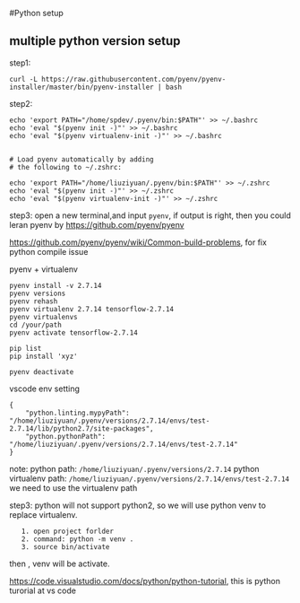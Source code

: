 #Python setup

## multiple python version setup

step1:
```
curl -L https://raw.githubusercontent.com/pyenv/pyenv-installer/master/bin/pyenv-installer | bash

```
step2:
```
echo 'export PATH="/home/spdev/.pyenv/bin:$PATH"' >> ~/.bashrc
echo 'eval "$(pyenv init -)"' >> ~/.bashrc
echo 'eval "$(pyenv virtualenv-init -)"' >> ~/.bashrc


# Load pyenv automatically by adding
# the following to ~/.zshrc:

echo 'export PATH="/home/liuziyuan/.pyenv/bin:$PATH"' >> ~/.zshrc
echo 'eval "$(pyenv init -)"' >> ~/.zshrc
echo 'eval "$(pyenv virtualenv-init -)"' >> ~/.zshrc

```
step3: 
open a new terminal,and input `pyenv`, if output is right, then you could leran pyenv by https://github.com/pyenv/pyenv

https://github.com/pyenv/pyenv/wiki/Common-build-problems, for fix python compile issue

pyenv + virtualenv

```
pyenv install -v 2.7.14
pyenv versions 
pyenv rehash 
pyenv virtualenv 2.7.14 tensorflow-2.7.14
pyenv virtualenvs
cd /your/path
pyenv activate tensorflow-2.7.14

pip list
pip install 'xyz'

pyenv deactivate
```


vscode env setting
```
{
    "python.linting.mypyPath": "/home/liuziyuan/.pyenv/versions/2.7.14/envs/test-2.7.14/lib/python2.7/site-packages",
    "python.pythonPath": "/home/liuziyuan/.pyenv/versions/2.7.14/envs/test-2.7.14"
}
```
note: 
python path: `/home/liuziyuan/.pyenv/versions/2.7.14`
python virtualenv path: `/home/liuziyuan/.pyenv/versions/2.7.14/envs/test-2.7.14`
we need to use the virtualenv path

step3:
python will not support python2, so we will use python venv to replace virtualenv.
```
   1. open project forlder
   2. command: python -m venv .
   3. source bin/activate
```
then , venv will be activate.

https://code.visualstudio.com/docs/python/python-tutorial, this is python turorial at vs code 
